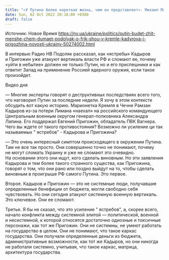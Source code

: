 ```yaml
---
title: "«У Путина более короткая жизнь, чем он представляет». Михаил Подоляк — о продолжительности войны, фрик-шоу в Кремле и атаке власти в РФ «ястребами». Интервью"
date: Sun, 02 Oct 2022 20:18:00 +0300
draft: false
---
```

Источник: Новое Время https://nv.ua/ukraine/politics/putin-budet-zhit-menshe-chem-dumaet-podolyak-o-frik-shou-v-kremle-kadyrova-i-prigozhina-novosti-ukrainy-50274002.html


В интервью Радио НВ Подоляк рассказал, как «ястребы» Кадыров и Пригожин уже атакуют вертикаль власти РФ и сломают ее, почему «уйти в небытие» должен не только Путин, но и его приспешники и как ответит Запад на применение Россией ядерного оружия, если такое произойдет.

 Видео дня   

— Многие эксперты говорят о деструктивных последствиях всего того, что наговорил Путин за последние недели. Я хочу в этом контексте обсудить вот какую историю. Марионетка Кремля в Чечне Рамзан Кадыров из-за потери Лимана «наехал» на российского командующего Центральным военным округом генерал-полковника Александра Лапина. Его поддержал Евгений Пригожин, обладатель ПВК Вагнера. Чего вы ждете от такого противостояния? Возможно ли усиление ци так называемых " ястребов" - Кадырова и Пригожина?

— Это очень интересный симптом происходящего в окружении Путина. Там не все так просто. Они совершенно точно не понимают, почему не могут сломать Украину и уже не сломают это очевидно. На основании этого они ищут, кого сделать виновным. Но эти заявления Кадырова и тем более такого странного существа, как Пригожина, говорят о том, что они рано или поздно выйдут на то, чтобы сделать виновным в проигрыше РФ самого Путина. Это первое.

Второе. Кадыров и Пригожин — это не системные люди, получавшие определенные бенефиции от бюджета, могли свободно себя чувствовать. Но они сегодня атакуют системную военную вертикаль. Это ключевое. Они ее сломают.

Третье. Я бы не сказал, что это усиление " ястребов", а, скорее всего, начало конфликта между системной элитой — политической, военной и несистемной, к которой относятся достаточно одиозные и токсичные персонажи, как тот же Пригожин. Они не системны, не умеют работать на государство в целом. Они не понимают, что такое каркас государства. Они получали определенные деньги из бюджета, административные возможности, как тот же Кадыров, но они никогда не работали системно, учитывая, что такое каркас, матрица, архитектура государства.
